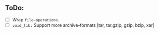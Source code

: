 
## ToDo: 
- [ ] Wrap `file-operations`.
- [ ] `void_lib:` Support more archive-formats [tar, tar.gzip, gzip, bzip, xar]
